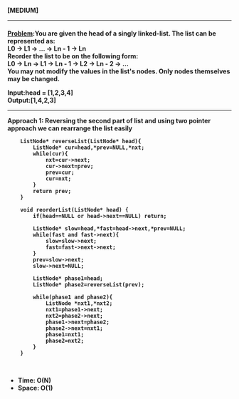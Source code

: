 <b>[MEDIUM]</b>
<br/>

<hr/>

<h4><a href="https://leetcode.com/problems/reorder-list/description/?envType=daily-question&envId=2024-03-23">Problem</a>:You are given the head of a singly linked-list. The list can be represented as:
<br/>
L0 → L1 → … → Ln - 1 → Ln<br/>
Reorder the list to be on the following form:
<br/>
L0 → Ln → L1 → Ln - 1 → L2 → Ln - 2 → …<br/>
You may not modify the values in the list's nodes. Only nodes themselves may be changed.



<b>Input:</b>head = [1,2,3,4]<br>
<b>Output:</b>[1,4,2,3]
<br>

<hr>
<b>Approach 1: Reversing the second part of list and using two pointer approach we can rearrange the list easily </b>

<br/>

```
    ListNode* reverseList(ListNode* head){
        ListNode* cur=head,*prev=NULL,*nxt;
        while(cur){
            nxt=cur->next;
            cur->next=prev;
            prev=cur;
            cur=nxt;
        }
        return prev;
    }

    void reorderList(ListNode* head) {
        if(head==NULL or head->next==NULL) return;

        ListNode* slow=head,*fast=head->next,*prev=NULL;
        while(fast and fast->next){
            slow=slow->next;
            fast=fast->next->next;
        }
        prev=slow->next;
        slow->next=NULL;

        ListNode* phase1=head;
        ListNode* phase2=reverseList(prev);

        while(phase1 and phase2){
            ListNode *nxt1,*nxt2;
            nxt1=phase1->next;
            nxt2=phase2->next;
            phase1->next=phase2;
            phase2->next=nxt1;
            phase1=nxt1;
            phase2=nxt2;
        }
    }

```

<br/>
<ul>
<li>Time: O(N)</li>
<li>Space: O(1) </li>
</ul>

